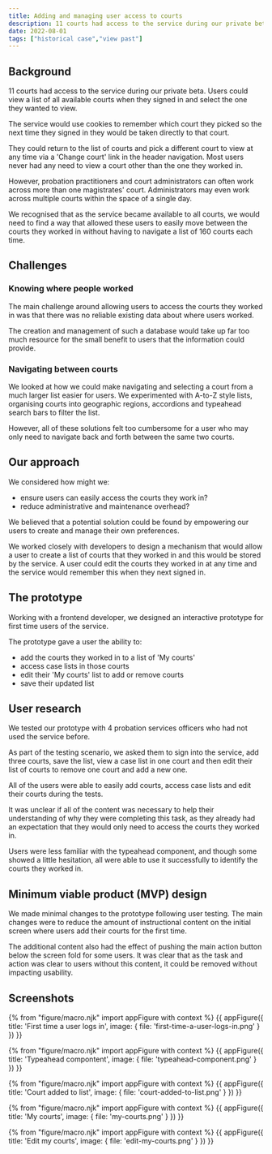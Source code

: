 ```yaml
---
title: Adding and managing user access to courts
description: 11 courts had access to the service during our private beta. Users could view a list of all available courts when they signed in and select the one they wanted to view.
date: 2022-08-01
tags: ["historical case","view past"]
---
```


## Background

11 courts had access to the service during our private beta. Users could view a list of all available courts when they signed in and select the one they wanted to view.

The service would use cookies to remember which court they picked so the next time they signed in they would be taken directly to that court.

They could return to the list of courts and pick a different court to view at any time via a 'Change court' link in the header navigation. Most users never had any need to view a court other than the one they worked in.

However, probation practitioners and court administrators can often work across more than one magistrates' court. Administrators may even work across multiple courts within the space of a single day.

We recognised that as the service became available to all courts, we would need to find a way that allowed these users to easily move between the courts they worked in without having to navigate a list of 160 courts each time.

## Challenges

### Knowing where people worked

The main challenge around allowing users to access the courts they worked in was that there was no reliable existing data about where users worked.

The creation and management of such a database would take up far too much resource for the small benefit to users that the information could provide.

### Navigating between courts

We looked at how we could make navigating and selecting a court from a much larger list easier for users. We experimented with A-to-Z style lists, organising courts into geographic regions, accordions and typeahead search bars to filter the list.

However, all of these solutions felt too cumbersome for a user who may only need to navigate back and forth between the same two courts.

## Our approach

We considered how might we:
- ensure users can easily access the courts they work in?
- reduce administrative and maintenance overhead?

We believed that a potential solution could be found by empowering our users to create and manage their own preferences.

We worked closely with developers to design a mechanism that would allow a user to create a list of courts that they worked in and this would be stored by the service. A user could edit the courts they worked in at any time and the service would remember this when they next signed in.

## The prototype

Working with a frontend developer, we designed an interactive prototype for first time users of the service.

The prototype gave a user the ability to:
- add the courts they worked in to a list of 'My courts'
- access case lists in those courts
- edit their 'My courts' list to add or remove courts
- save their updated list

## User research

We tested our prototype with 4 probation services officers who had not used the service before.

As part of the testing scenario, we asked them to sign into the service, add three courts, save the list, view a case list in one court and then edit their list of courts to remove one court and add a new one.

All of the users were able to easily add courts, access case lists and edit their courts during the tests.

It was unclear if all of the content was necessary to help their understanding of why they were completing this task, as they already had an expectation that they would only need to access the courts they worked in.

Users were less familiar with the typeahead component, and though some showed a little hesitation, all were able to use it successfully to identify the courts they worked in.

## Minimum viable product (MVP) design

We made minimal changes to the prototype following user testing. The main changes were to reduce the amount of instructional content on the initial screen where users add their courts for the first time.

The additional content also had the effect of pushing the main action button below the screen fold for some users. It was clear that as the task and action was clear to users without this content, it could be removed without impacting usability.

## Screenshots

{% from "figure/macro.njk" import appFigure with context %}
{{ appFigure({
  title: 'First time a user logs in',
  image: {
    file: 'first-time-a-user-logs-in.png'
  }
}) }}

{% from "figure/macro.njk" import appFigure with context %}
{{ appFigure({
  title: 'Typeahead compontent',
  image: {
    file: 'typeahead-component.png'
  }
}) }}

{% from "figure/macro.njk" import appFigure with context %}
{{ appFigure({
  title: 'Court added to list',
  image: {
    file: 'court-added-to-list.png'
  }
}) }}

{% from "figure/macro.njk" import appFigure with context %}
{{ appFigure({
  title: 'My courts',
  image: {
    file: 'my-courts.png'
  }
}) }}

{% from "figure/macro.njk" import appFigure with context %}
{{ appFigure({
  title: 'Edit my courts',
  image: {
    file: 'edit-my-courts.png'
  }
}) }}
